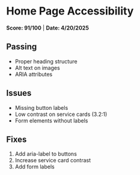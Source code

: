 # Home Page Accessibility

**Score: 91/100** | **Date: 4/20/2025**

## Passing

- Proper heading structure
- Alt text on images
- ARIA attributes

## Issues

- Missing button labels
- Low contrast on service cards (3.2:1)
- Form elements without labels

## Fixes

1. Add aria-label to buttons
2. Increase service card contrast
3. Add form labels
